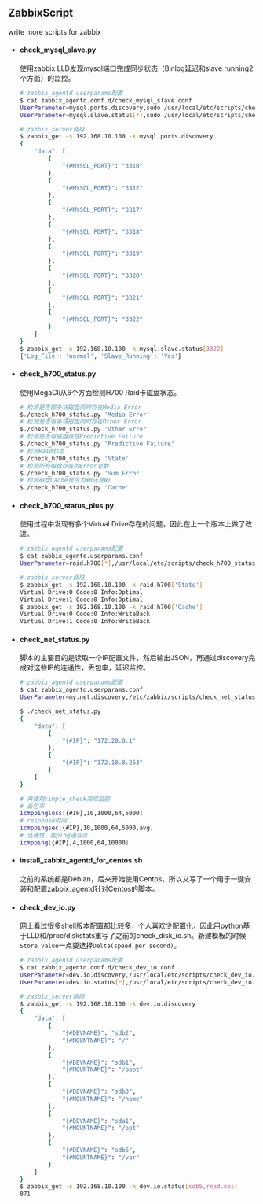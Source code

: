 ## ZabbixScript
write more scripts for zabbix

* #### check_mysql_slave.py ####

  使用zabbix LLD发现mysql端口完成同步状态（Binlog延迟和slave running2个方面）的监控。
  
    ```bash
    # zabbix_agentd userparams配置
    $ cat zabbix_agentd.conf.d/check_mysql_slave.conf 
    UserParameter=mysql.ports.discovery,sudo /usr/local/etc/scripts/check_mysql_slave.py
    UserParameter=mysql.slave.status[*],sudo /usr/local/etc/scripts/check_mysql_slave.py $1
    
    # zabbix_server调用
    $ zabbix_get -s 192.168.10.100 -k mysql.ports.discovery
    {
        "data": [
            {
                "{#MYSQL_PORT}": "3310"
            }, 
            {
                "{#MYSQL_PORT}": "3312"
            }, 
            {
                "{#MYSQL_PORT}": "3317"
            }, 
            {
                "{#MYSQL_PORT}": "3318"
            }, 
            {
                "{#MYSQL_PORT}": "3319"
            }, 
            {
                "{#MYSQL_PORT}": "3320"
            }, 
            {
                "{#MYSQL_PORT}": "3321"
            }, 
            {
                "{#MYSQL_PORT}": "3322"
            }
        ]
    }
    $ zabbix_get -s 192.168.10.100 -k mysql.slave.status[3322]
    {'Log_File': 'normal', 'Slave_Running': 'Yes'}
    ```
    
* #### check_h700_status.py ####

  使用MegaCli从6个方面检测H700 Raid卡磁盘状态。
  
    ```bash
    # 检测是否都多块磁盘同时存在Media Error
    $./check_h700_status.py 'Media Error'
    # 检测是否有多块磁盘同时存在Other Error
    $./check_h700_status.py 'Other Error'
    # 检测是否有磁盘存在Predictive Failure
    $./check_h700_status.py 'Predictive Failure'
    # 检测Raid状态
    $./check_h700_status.py 'State'
    # 检测所有磁盘存在的Error总数
    $./check_h700_status.py 'Sum Error'
    # 检测磁盘Cache是否为WB还是WT
    $./check_h700_status.py 'Cache'
    ```
* #### check_h700_status_plus.py ####

  使用过程中发现有多个Virtual Drive存在的问题，因此在上一个版本上做了改进。
  
    ```bash
    # zabbix_agentd userparams配置
    $ cat zabbix_agentd.userparams.conf
    UserParameter=raid.h700[*],/usr/local/etc/scripts/check_h700_status_plus.py $1
    
    # zabbix_server调用
    $ zabbix_get -s 192.168.10.100 -k raid.h700['State']
    Virtual Drive:0 Code:0 Info:Optimal
    Virtual Drive:1 Code:0 Info:Optimal
    $ zabbix_get -s 192.168.10.100 -k raid.h700['Cache']
    Virtual Drive:0 Code:0 Info:WriteBack
    Virtual Drive:1 Code:0 Info:WriteBack
    ```
  
* #### check_net_status.py ####

  脚本的主要目的是读取一个IP配置文件，然后输出JSON，再通过discovery完成对这些IP的连通性，丢包率，延迟监控。
  
    ```bash
    # zabbix_agentd userparams配置
    $ cat zabbix_agentd.userparams.conf
    UserParameter=my.net.discovery,/etc/zabbix/scripts/check_net_status.py
    
    $ ./check_net_status.py
    {
        "data": [
            {
                "{#IP}": "172.20.0.1"
            }, 
            {
                "{#IP}": "172.18.0.253"
            }
        ]
    }
    
    # 再使用simple_check完成监控
    # 丢包率
    icmppingloss[{#IP},10,1000,64,5000]
    # response时间
    icmppingsec[{#IP},10,1000,64,5000,avg]
    # 连通性，能ping通与否
    icmpping[{#IP},4,1000,64,10000]
    ```  

* #### install_zabbix_agentd_for_centos.sh ####

  之前的系统都是Debian，后来开始使用Centos，所以又写了一个用于一键安装和配置zabbix_agentd针对Centos的脚本。

* #### check_dev_io.py ####

  网上看过很多shell版本配置都比较多，个人喜欢少配置化，因此用python基于LLD和/proc/diskstats重写了之前的check_disk_io.sh。新建模板的时候```Store value```一点要选择```Delta(speed per second)```。
  
    ```bash
    # zabbix_agentd userparams配置 
    $ cat zabbix_agentd.conf.d/check_dev_io.conf
    UserParameter=dev.io.discovery,/usr/local/etc/scripts/check_dev_io.py discovery
    UserParameter=dev.io.status[*],/usr/local/etc/scripts/check_dev_io.py status $1 $2
    
    # zabbix_server调用
    $ zabbix_get -s 192.168.10.100 -k dev.io.discovery
    {
        "data": [
            {
                "{#DEVNAME}": "sdb2", 
                "{#MOUNTNAME}": "/"
            }, 
            {
                "{#DEVNAME}": "sdb1", 
                "{#MOUNTNAME}": "/boot"
            }, 
            {
                "{#DEVNAME}": "sdb3", 
                "{#MOUNTNAME}": "/home"
            }, 
            {
                "{#DEVNAME}": "sda1", 
                "{#MOUNTNAME}": "/opt"
            }, 
            {
                "{#DEVNAME}": "sdb5", 
                "{#MOUNTNAME}": "/var"
            }
        ]
    }
    $ zabbix_get -s 192.168.10.100 -k dev.io.status[sdb5,read.ops]
    871
    ```

